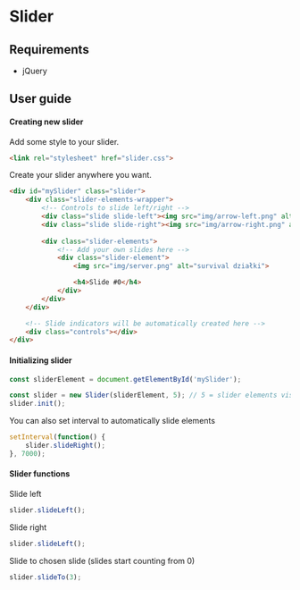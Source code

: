 # Slider

## Requirements
* jQuery

## User guide

#### Creating new slider

Add some style to your slider.
```html
<link rel="stylesheet" href="slider.css">
```

Create your slider anywhere you want.
```html
<div id="mySlider" class="slider">
    <div class="slider-elements-wrapper">
        <!-- Controls to slide left/right -->
        <div class="slide slide-left"><img src="img/arrow-left.png" alt="slide left"></div>
        <div class="slide slide-right"><img src="img/arrow-right.png" alt="slide right"></div>
        
        <div class="slider-elements">
            <!-- Add your own slides here -->
            <div class="slider-element">
                <img src="img/server.png" alt="survival działki">

                <h4>Slide #0</h4>
            </div>
        </div>
    </div>

    <!-- Slide indicators will be automatically created here -->
    <div class="controls"></div>
</div>
```

#### Initializing slider

```javascript
const sliderElement = document.getElementById('mySlider');

const slider = new Slider(sliderElement, 5); // 5 = slider elements visible
slider.init();
```

You can also set interval to automatically slide elements
```javascript
setInterval(function() {
    slider.slideRight();
}, 7000);
```

#### Slider functions

Slide left
```javascript
slider.slideLeft();
```

Slide right
```javascript
slider.slideLeft();
```

Slide to chosen slide (slides start counting from 0)
```javascript
slider.slideTo(3);
```
